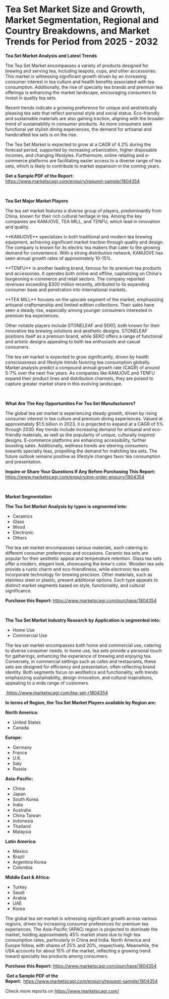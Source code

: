 <p><h1>Tea Set Market Size and Growth, Market Segmentation, Regional and Country Breakdowns, and Market Trends for Period from 2025 -  2032</h1></p><p><strong>Tea Set Market Analysis and Latest Trends</strong></p>
<p><p>The Tea Set Market encompasses a variety of products designed for brewing and serving tea, including teapots, cups, and other accessories. This market is witnessing significant growth driven by an increasing consumer interest in tea culture and health benefits associated with tea consumption. Additionally, the rise of specialty tea brands and premium tea offerings is enhancing the market landscape, encouraging consumers to invest in quality tea sets.</p><p>Recent trends indicate a growing preference for unique and aesthetically pleasing tea sets that reflect personal style and social status. Eco-friendly and sustainable materials are also gaining traction, aligning with the broader trend of sustainability in consumer products. As more consumers seek functional yet stylish dining experiences, the demand for artisanal and handcrafted tea sets is on the rise.</p><p>The Tea Set Market is expected to grow at a CAGR of 4.2% during the forecast period, supported by increasing urbanization, higher disposable incomes, and changing lifestyles. Furthermore, online retailing and e-commerce platforms are facilitating easier access to a diverse range of tea sets, which is likely to contribute to market expansion in the coming years.</p></p>
<p><strong>Get a Sample PDF of the Report:&nbsp;</strong> <a href="https://www.marketscagr.com/enquiry/request-sample/1804354?utm_campaign=2987&utm_medium=2&utm_source=Github&utm_content=ia&utm_term=04042025&utm_id=tea-set">https://www.marketscagr.com/enquiry/request-sample/1804354</a></p>
<p>&nbsp;</p>
<p><strong>Tea Set Major Market Players</strong></p>
<p><p>The tea set market features a diverse group of players, predominantly from China, known for their rich cultural heritage in tea. Among the key companies are KAMJOVE, TEA MILL, and TENFU, which lead in innovation and quality.</p><p>**KAMJOVE** specializes in both traditional and modern tea brewing equipment, achieving significant market traction through quality and design. The company is known for its electric tea makers that cater to the growing demand for convenience. With a strong distribution network, KAMJOVE has seen annual growth rates of approximately 10-15%.</p><p>**TENFU** is another leading brand, famous for its premium tea products and accessories. It operates both online and offline, capitalizing on China's burgeoning e-commerce and retail sectors. The company reported revenues exceeding $300 million recently, attributed to its expanding consumer base and penetration into international markets.</p><p>**TEA MILL** focuses on the upscale segment of the market, emphasizing artisanal craftsmanship and limited-edition collections. Their sales have seen a steady rise, especially among younger consumers interested in premium tea experiences.</p><p>Other notable players include STONELEAF and SEKO, both known for their innovative tea brewing solutions and aesthetic designs. STONELEAF positions itself as a premium brand, while SEKO offers a range of functional and artistic designs appealing to both tea enthusiasts and casual consumers.</p><p>The tea set market is expected to grow significantly, driven by health consciousness and lifestyle trends favoring tea consumption globally. Market analysts predict a compound annual growth rate (CAGR) of around 5-7% over the next five years. As companies like KAMJOVE and TENFU expand their product lines and distribution channels, they are poised to capture greater market share in this evolving landscape.</p></p>
<p>&nbsp;</p>
<p><strong>What Are The Key Opportunities For Tea Set Manufacturers?</strong></p>
<p><p>The global tea set market is experiencing steady growth, driven by rising consumer interest in tea culture and premium dining experiences. Valued at approximately $1.5 billion in 2023, it is projected to expand at a CAGR of 5% through 2030. Key trends include increasing demand for artisanal and eco-friendly materials, as well as the popularity of unique, culturally inspired designs. E-commerce platforms are enhancing accessibility, further boosting sales. Additionally, wellness trends are steering consumers towards specialty teas, propelling the demand for matching tea sets. The future outlook remains positive as lifestyle changes favor tea consumption and presentation.</p></p>
<p><strong>Inquire or Share Your Questions If Any Before Purchasing This Report:</strong> <a href="https://www.marketscagr.com/enquiry/pre-order-enquiry/1804354?utm_campaign=2987&utm_medium=2&utm_source=Github&utm_content=ia&utm_term=04042025&utm_id=tea-set">https://www.marketscagr.com/enquiry/pre-order-enquiry/1804354</a></p>
<p>&nbsp;</p>
<p><strong>Market Segmentation</strong></p>
<p><strong>The Tea Set Market Analysis by types is segmented into:</strong></p>
<p><ul><li>Ceramics</li><li>Glass</li><li>Wood</li><li>Electronic</li><li>Others</li></ul></p>
<p><p>The tea set market encompasses various materials, each catering to different consumer preferences and occasions. Ceramic tea sets are popular for their aesthetic appeal and temperature retention. Glass tea sets offer a modern, elegant look, showcasing the brew's color. Wooden tea sets provide a rustic charm and eco-friendliness, while electronic tea sets incorporate technology for brewing precision. Other materials, such as stainless steel or plastic, present additional options. Each type appeals to distinct market segments based on style, functionality, and cultural significance.</p></p>
<p><strong>Purchase this Report:&nbsp;</strong><a href="https://www.marketscagr.com/purchase/1804354?utm_campaign=2987&utm_medium=2&utm_source=Github&utm_content=ia&utm_term=04042025&utm_id=tea-set">https://www.marketscagr.com/purchase/1804354</a></p>
<p>&nbsp;</p>
<p><strong>The Tea Set Market Industry Research by Application is segmented into:</strong></p>
<p><ul><li>Home Use</li><li>Commercial Use</li></ul></p>
<p><p>The tea set market encompasses both home and commercial use, catering to diverse consumer needs. In home use, tea sets provide a personal touch for gatherings, enhancing the experience of brewing and enjoying tea. Conversely, in commercial settings such as cafes and restaurants, these sets are designed for efficiency and presentation, often reflecting brand identity. Both segments focus on aesthetics and functionality, with trends emphasizing sustainability, design innovation, and cultural inspirations, appealing to a wide range of customers.</p></p>
<p><a href="https://www.marketscagr.com/tea-set-r1804354?utm_campaign=2987&utm_medium=2&utm_source=Github&utm_content=ia&utm_term=04042025&utm_id=tea-set">&nbsp;https://www.marketscagr.com/tea-set-r1804354</a></p>
<p><strong>In terms of Region, the Tea Set Market Players available by Region are:</strong></p>
<p>
    <p> <strong> North America: </strong>
        <ul>
            <li>United States</li>
            <li>Canada</li>
        </ul>
        </p> 
    <p> <strong> Europe: </strong>
        <ul>
            <li>Germany</li>
            <li>France</li>
            <li>U.K.</li>
            <li>Italy</li>
            <li>Russia</li>
        </ul>
        </p> 
    <p> <strong> Asia-Pacific: </strong>
        <ul>
            <li>China</li>
            <li>Japan</li>
            <li>South Korea</li>
            <li>India</li>
            <li>Australia</li>
            <li>China Taiwan</li>
            <li>Indonesia</li>
            <li>Thailand</li>
            <li>Malaysia</li>
        </ul>
        </p> 
    <p> <strong> Latin America: </strong>
        <ul>
            <li>Mexico</li>
            <li>Brazil</li>
            <li>Argentina Korea</li>
            <li>Colombia</li>
        </ul>
        </p> 
    <p> <strong> Middle East & Africa: </strong>
        <ul>
            <li>Turkey</li>
            <li>Saudi</li>
            <li>Arabia</li>
            <li>UAE</li>
            <li>Korea</li>
        </ul>
    </p>
    </p>
<p><p>The global tea set market is witnessing significant growth across various regions, driven by increasing consumer preferences for premium tea experiences. The Asia-Pacific (APAC) region is projected to dominate the market, holding approximately 45% market share due to high tea consumption rates, particularly in China and India. North America and Europe follow, with shares of 25% and 20%, respectively. Meanwhile, the USA accounts for about 15% of the market, reflecting a growing trend toward specialty tea products among consumers.</p></p>
<p><strong>Purchase this Report: </strong><a href="https://www.marketscagr.com/purchase/1804354?utm_campaign=2987&utm_medium=2&utm_source=Github&utm_content=ia&utm_term=04042025&utm_id=tea-set">https://www.marketscagr.com/purchase/1804354</a></p>
<p>&nbsp;<strong>Get a Sample PDF of the Report:&nbsp;&nbsp;</strong><a href="https://www.marketscagr.com/enquiry/request-sample/1804354?utm_campaign=2987&utm_medium=2&utm_source=Github&utm_content=ia&utm_term=04042025&utm_id=tea-set">https://www.marketscagr.com/enquiry/request-sample/1804354</a></p>
<p><strong></strong></p>
<p>Check more reports on <a href="https://www.marketscagr.com/?utm_campaign=2987&utm_medium=2&utm_source=Github&utm_content=ia&utm_term=04042025&utm_id=tea-set">https://www.marketscagr.com/</a></p>